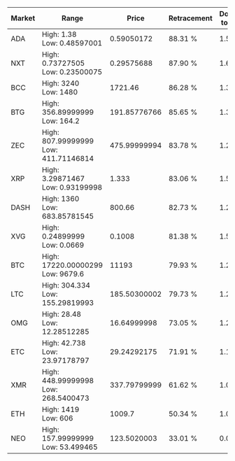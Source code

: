 | Market | Range | Price| Retracement | Doubles to 50% |
| --- | --- | --- | --- | --- |
| ADA | High: 1.38<br />Low: 0.48597001 | 0.59050172 | 88.31 % | 1.58 |
| NXT | High: 0.73727505<br />Low: 0.23500075 | 0.29575688 | 87.90 % | 1.64 |
| BCC | High: 3240<br />Low: 1480 | 1721.46 | 86.28 % | 1.37 |
| BTG | High: 356.89999999<br />Low: 164.2 | 191.85776766 | 85.65 % | 1.36 |
| ZEC | High: 807.99999999<br />Low: 411.71146814 | 475.99999994 | 83.78 % | 1.28 |
| XRP | High: 3.29871467<br />Low: 0.93199998 | 1.333 | 83.06 % | 1.59 |
| DASH | High: 1360<br />Low: 683.85781545 | 800.66 | 82.73 % | 1.28 |
| XVG | High: 0.24899999<br />Low: 0.0669 | 0.1008 | 81.38 % | 1.57 |
| BTC | High: 17220.00000299<br />Low: 9679.6 | 11193 | 79.93 % | 1.20 |
| LTC | High: 304.334<br />Low: 155.29819993 | 185.50300002 | 79.73 % | 1.24 |
| OMG | High: 28.48<br />Low: 12.28512285 | 16.64999998 | 73.05 % | 1.22 |
| ETC | High: 42.738<br />Low: 23.97178797 | 29.24292175 | 71.91 % | 1.14 |
| XMR | High: 448.99999998<br />Low: 268.5400473 | 337.79799999 | 61.62 % | 1.06 |
| ETH | High: 1419<br />Low: 606 | 1009.7 | 50.34 % | 1.00 |
| NEO | High: 157.99999999<br />Low: 53.499465 | 123.5020003 | 33.01 % | 0.00 |
